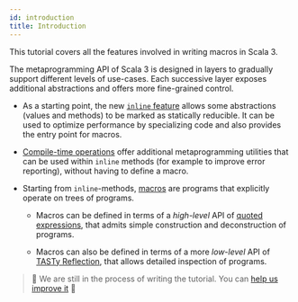 ```yaml
---
id: introduction
title: Introduction
---
```


This tutorial covers all the features involved in writing macros in Scala 3.

The metaprogramming API of Scala 3 is designed in layers to gradually
support different levels of use-cases. Each successive layer exposes additional
abstractions and offers more fine-grained control.

- As a starting point, the new [`inline` feature](inline) allows some abstractions
  (values and methods) to be marked as statically reducible. It can be used to
  optimize performance by specializing code and also provides the entry point
  for macros.

- [Compile-time operations](compile-time-operations) offer additional metaprogramming
  utilities that can be used within `inline` methods (for example to improve error reporting),
  without having to define a macro.

- Starting from `inline`-methods, [macros](scala-3-macros) are programs that
  explicitly operate on trees of programs.

  - Macros can be defined in terms of a _high-level_ API of [quoted expressions](quoted-code),
    that admits simple construction and deconstruction of programs.

  - Macros can also be defined in terms of a more _low-level_ API of [TASTy Reflection](tasty-reflection),
    that allows detailed inspection of programs.


> 🚧 We are still in the process of writing the tutorial. You can [help us improve it][contributing] 🚧

[inline]: tutorial/inline.md
[contributing]: contributing.md
